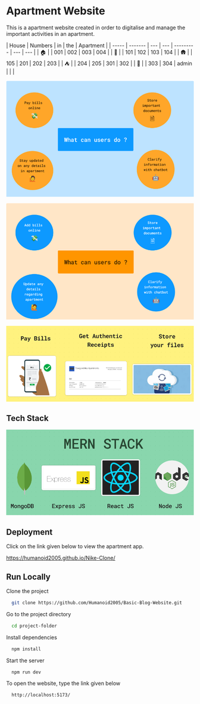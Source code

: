 # Apartment Website

This is a apartment website created in order to digitalise and manage the important activities in an apartment.

| House | Numbers | in  | the | Apartment |
| ----- | ------- | --- | --- | --------- | --- | --- |
| 🏠    |         | 001 | 002 | 003       | 004 |
| 🏡    |         | 101 | 102 | 103       | 104 |
| 🛖    |         | 105 | 201 | 202       | 203 |
| ⛺    |         | 204 | 205 | 301       | 302 |
| 🌇    |         | 303 | 304 | admin     |     |     |

![User Functions](./readme_images/user_functions.png)

![Admin Functions](./readme_images/admin_functions.png)

![Features](./readme_images/features.png)

## Tech Stack

![Tech Stack](./readme_images/mern_stack.png)

## Deployment

Click on the link given below to view the apartment app.

https://humanoid2005.github.io/Nike-Clone/

## Run Locally

Clone the project

```bash
  git clone https://github.com/Humanoid2005/Basic-Blog-Website.git
```

Go to the project directory

```bash
  cd project-folder
```

Install dependencies

```bash
  npm install
```

Start the server

```bash
  npm run dev
```

To open the website, type the link given below

```bash
  http://localhost:5173/
```

